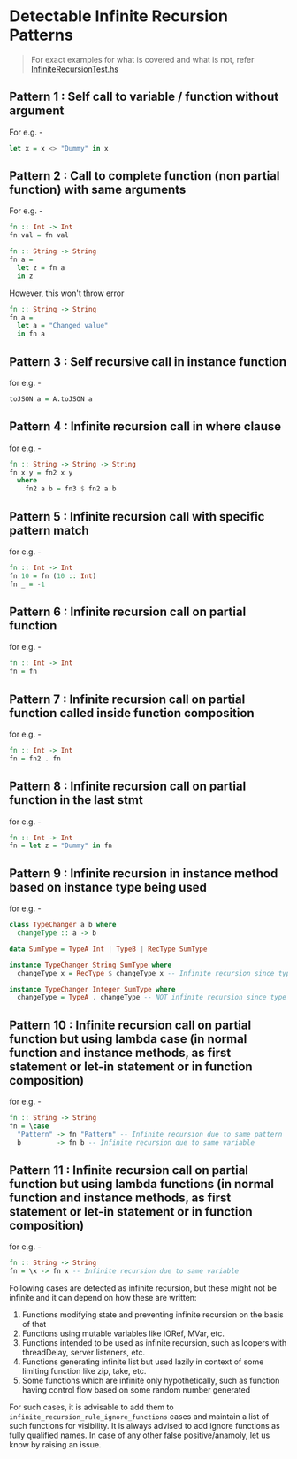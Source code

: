 # Detectable Infinite Recursion Patterns

> For exact examples for what is covered and what is not, refer [InfiniteRecursionTest.hs](./test/SubTests/InfiniteRecursionTest.hs)

## Pattern 1 : Self call to variable / function without argument
For e.g. - 
```haskell
let x = x <> "Dummy" in x
```

## Pattern 2 : Call to complete function (non partial function) with same arguments
For e.g. - 
```haskell
fn :: Int -> Int
fn val = fn val
```
```haskell
fn :: String -> String
fn a = 
  let z = fn a
  in z
```
However, this won't throw error
```haskell
fn :: String -> String
fn a = 
  let a = "Changed value"
  in fn a
```

## Pattern 3 : Self recursive call in instance function
for e.g. - 
```haskell
toJSON a = A.toJSON a
```

## Pattern 4 : Infinite recursion call in where clause
for e.g. - 
```haskell
fn :: String -> String -> String
fn x y = fn2 x y
  where 
    fn2 a b = fn3 $ fn2 a b
```

## Pattern 5 : Infinite recursion call with specific pattern match
for e.g. - 
```haskell
fn :: Int -> Int
fn 10 = fn (10 :: Int)
fn _ = -1
```

## Pattern 6 : Infinite recursion call on partial function
for e.g. - 
```haskell
fn :: Int -> Int
fn = fn
```

## Pattern 7 : Infinite recursion call on partial function called inside function composition
for e.g. - 
```haskell
fn :: Int -> Int
fn = fn2 . fn
```

## Pattern 8 : Infinite recursion call on partial function in the last stmt 
for e.g. - 
```haskell
fn :: Int -> Int
fn = let z = "Dummy" in fn
```

## Pattern 9 : Infinite recursion in instance method based on instance type being used
for e.g. -
```haskell
class TypeChanger a b where
  changeType :: a -> b

data SumType = TypeA Int | TypeB | RecType SumType

instance TypeChanger String SumType where
  changeType x = RecType $ changeType x -- Infinite recursion since types are same (TypeChanger String SumType)

instance TypeChanger Integer SumType where
  changeType = TypeA . changeType -- NOT infinite recursion since type is changed (TypeChanger Integer Int)
```

## Pattern 10 : Infinite recursion call on partial function but using lambda case (in normal function and instance methods, as first statement or let-in statement or in function composition)
for e.g. - 
```haskell
fn :: String -> String
fn = \case
  "Pattern" -> fn "Pattern" -- Infinite recursion due to same pattern
  b         -> fn b -- Infinite recursion due to same variable
```

## Pattern 11 : Infinite recursion call on partial function but using lambda functions (in normal function and instance methods, as first statement or let-in statement or in function composition)
for e.g. - 
```haskell
fn :: String -> String
fn = \x -> fn x -- Infinite recursion due to same variable
```

Following cases are detected as infinite recursion, but these might not be infinite and it can depend on how these are written:
1. Functions modifying state and preventing infinite recursion on the basis of that
2. Functions using mutable variables like IORef, MVar, etc.
3. Functions intended to be used as infinite recursion, such as loopers with threadDelay, server listeners, etc.
4. Functions generating infinite list but used lazily in context of some limiting function like zip, take, etc.
5. Some functions which are infinite only hypothetically, such as function having control flow based on some random number generated

For such cases, it is advisable to add them to `infinite_recursion_rule_ignore_functions` cases and maintain a list of such functions for visibility.
It is always advised to add ignore functions as fully qualified names.
In case of any other false positive/anamoly, let us know by raising an issue.